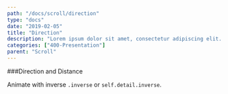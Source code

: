 ```yaml
---
path: "/docs/scroll/direction"
type: "docs"
date: "2019-02-05"
title: "Direction"
description: "Lorem ipsum dolor sit amet, consectetur adipiscing elit. Nunc tempus laoreet leo sit amet iaculis."
categories: ["400-Presentation"]
parent: "Scroll"
---
```


###Direction and Distance

Animate with inverse `.inverse` or `self.detail.inverse`.

<demo>
  <div class="demo_item" data-iframe="iframe/demos/scroll/direction">
  </div>
</demo>

